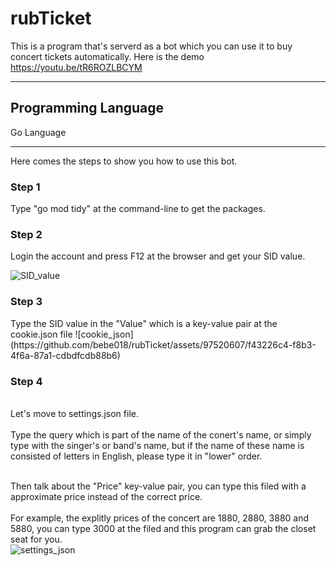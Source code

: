 # rubTicket
This is a program that's serverd as a bot which you can use it to buy concert tickets automatically.
Here is the demo 
https://youtu.be/tR6ROZLBCYM
<hr></hr>
<h2>Programming Language</h2>
Go Language
<hr></hr>


Here comes the steps to show you how to use this bot.

<h3>Step 1</h3>
Type "go mod tidy" at the command-line to get the packages.

<h3>Step 2</h3>
Login the account and press F12 at the browser and get your SID value.

![SID_value](https://github.com/bebe018/rubTicket/assets/97520607/33258806-080b-4f97-a01a-5eedad68da09)

<h3>Step 3</h3>
Type the SID value in the "Value" which is a key-value pair at the cookie.json file
![cookie_json](https://github.com/bebe018/rubTicket/assets/97520607/f43226c4-f8b3-4f6a-87a1-cdbdfcdb88b6)

<h3>Step 4</h3>
<br>Let's move to settings.json file.</br>
<br>Type the query which is part of the name of the conert's name, or simply type with the singer's or band's name, 
but if the name of these name is consisted of letters in English, please type it in "lower" order.</br>

<br>Then talk about the "Price" key-value pair, you can type this filed with a approximate price instead of the correct price.</br>
<br>For example, the explitly prices of the concert are 1880, 2880, 3880 and 5880, 
you can type 3000 at the filed and this program can grab the closet seat for you.</br>
![settings_json](https://github.com/bebe018/rubTicket/assets/97520607/914be709-de2c-4e6d-9cc6-2522937b5248)

